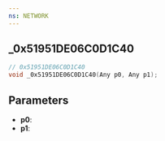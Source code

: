 ```yaml
---
ns: NETWORK
---
```

## _0x51951DE06C0D1C40

```c
// 0x51951DE06C0D1C40
void _0x51951DE06C0D1C40(Any p0, Any p1);
```

## Parameters
* **p0**:
* **p1**:
